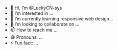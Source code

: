 - 👋 Hi, I’m @LuckyCN-sys
- 👀 I’m interested in ...
- 🌱 I’m currently learning responsive web design...
- 💞️ I’m looking to collaborate on ...
- 📫 How to reach me ...
- 😄 Pronouns: ...
- ⚡ Fun fact: ...

<!---
LuckyCN-sys/LuckyCN-sys is a ✨ special ✨ repository because its `README.md` (this file) appears on your GitHub profile.
You can click the Preview link to take a look at your changes.
--->
